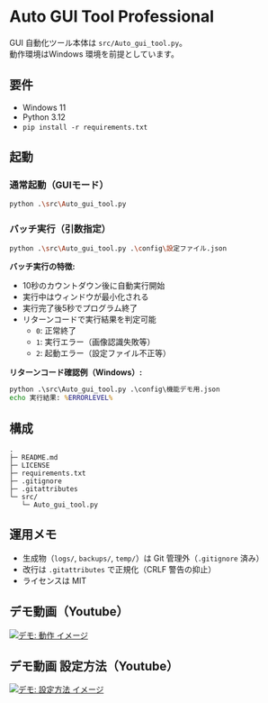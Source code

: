 # Auto GUI Tool Professional

GUI 自動化ツール本体は `src/Auto_gui_tool.py`。  
動作環境はWindows 環境を前提としています。

## 要件
- Windows 11
- Python 3.12
- `pip install -r requirements.txt`

## 起動

### 通常起動（GUIモード）
```bash
python .\src\Auto_gui_tool.py
```

### バッチ実行（引数指定）
```bash
python .\src\Auto_gui_tool.py .\config\設定ファイル.json
```

**バッチ実行の特徴:**
- 10秒のカウントダウン後に自動実行開始
- 実行中はウィンドウが最小化される
- 実行完了後5秒でプログラム終了
- リターンコードで実行結果を判定可能
  - `0`: 正常終了
  - `1`: 実行エラー（画像認識失敗等）
  - `2`: 起動エラー（設定ファイル不正等）

**リターンコード確認例（Windows）:**
```cmd
python .\src\Auto_gui_tool.py .\config\機能デモ用.json
echo 実行結果: %ERRORLEVEL%
```

## 構成
```
.
├─ README.md
├─ LICENSE
├─ requirements.txt
├─ .gitignore
├─ .gitattributes
└─ src/
   └─ Auto_gui_tool.py
```

## 運用メモ
- 生成物（`logs/`, `backups/`, `temp/`）は Git 管理外（`.gitignore` 済み）
- 改行は `.gitattributes` で正規化（CRLF 警告の抑止）
- ライセンスは MIT


## デモ動画（Youtube）

[![デモ: 動作 イメージ](https://img.youtube.com/vi/wOKixLcCThY/hqdefault.jpg)](https://www.youtube.com/watch?v=wOKixLcCThY "Auto GUI Tool - 動作 イメージ")

## デモ動画 設定方法（Youtube）

[![デモ: 設定方法 イメージ](https://img.youtube.com/vi/-LTGj1-l5VA/hqdefault.jpg)](https://www.youtube.com/watch?v=-LTGj1-l5VA "Auto GUI Tool - 設定方法 イメージ")



